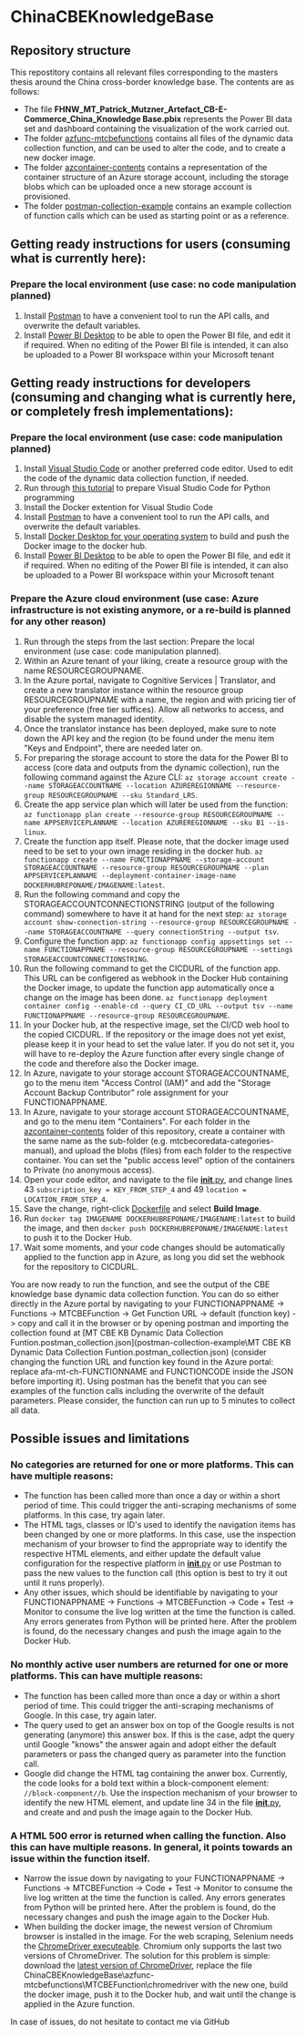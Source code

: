 # ChinaCBEKnowledgeBase

## Repository structure
This repostitory contains all relevant files corresponding to the masters thesis around the China cross-border knowledge base. The contents are as follows:
* The file **FHNW_MT_Patrick_Mutzner_Artefact_CB-E-Commerce_China_Knowledge Base.pbix** represents the Power BI data set and dashboard containing the visualization of the work carried out.
* The folder [azfunc-mtcbefunctions](azfunc-mtcbefunctions) contains all files of the dynamic data collection function, and can be used to alter the code, and to create a new docker image.
* The folder [azcontainer-contents](azcontainer-contents) contains a representation of the container structure of an Azure storage account, including the storage blobs which can be uploaded once a new storage account is provisioned.
* The folder [postman-collection-example](postman-collection-example) contains an example collection of function calls which can be used as starting point or as a reference.

## Getting ready instructions for users (consuming what is currently here):

### Prepare the local environment (use case: no code manipulation planned)
1. Install [Postman](https://www.postman.com/downloads/) to have a convenient tool to run the API calls, and overwrite the default variables.
2. Install [Power BI Desktop](https://powerbi.microsoft.com/en-us/desktop/) to be able to open the Power BI file, and edit it if required. When no editing of the Power BI file is intended, it can also be uploaded to a Power BI workspace within your Microsoft tenant

## Getting ready instructions for developers (consuming and changing what is currently here, or completely fresh implementations):

### Prepare the local environment (use case: code manipulation planned)
1. Install [Visual Studio Code](https://code.visualstudio.com/download) or another preferred code editor. Used to edit the code of the dynamic data collection function, if needed.
2. Run through [this tutorial](https://code.visualstudio.com/docs/python/python-tutorial) to prepare Visual Studio Code for Python programming
3. Install the Docker extention for Visual Studio Code
4. Install [Postman](https://www.postman.com/downloads/) to have a convenient tool to run the API calls, and overwrite the default variables.
5. Install [Docker Desktop for your operating system](https://docs.docker.com/desktop/) to build and push the Docker image to the docker hub.
6. Install [Power BI Desktop](https://powerbi.microsoft.com/en-us/desktop/) to be able to open the Power BI file, and edit it if required. When no editing of the Power BI file is intended, it can also be uploaded to a Power BI workspace within your Microsoft tenant

### Prepare the Azure cloud environment (use case: Azure infrastructure is not existing anymore, or a re-build is planned for any other reason)
1. Run through the steps from the last section: Prepare the local environment (use case: code manipulation planned).
2. Within an Azure tenant of your liking, create a resource group with the name RESOURCEGROUPNAME.
3. In the Azure portal, navigate to Cognitive Services | Translator, and create a new translator instance within the resource group RESOURCEGROUPNAME with a name, the region and with pricing tier of your preference (free tier suffices). Allow all networks to access, and disable the system managed identity.
4. Once the translator instance has been deployed, make sure to note down the API key and the region (to be found under the menu item "Keys and Endpoint", there are needed later on.
5. For preparing the storage account to store the data for the Power BI to access (core data and outputs from the dynamic collection), run the following command against the Azure CLI: ```az storage account create --name STORAGEACCOUNTNAME --location AZUREREGIONNAME --resource-group RESOURCEGROUPNAME --sku Standard_LRS```.
6. Create the app service plan which will later be used from the function: ```az functionapp plan create --resource-group RESOURCEGROUPNAME --name APPSERVICEPLANNAME --location AZUREREGIONNAME --sku B1 --is-linux```.
7. Create the function app itself. Please note, that the docker image used need to be set to your own image residing in the docker hub. ```az functionapp create --name FUNCTIONAPPNAME --storage-account STORAGEACCOUNTNAME --resource-group RESOURCEGROUPNAME --plan APPSERVICEPLANNAME --deployment-container-image-name DOCKERHUBREPONAME/IMAGENAME:latest```.
8. Run the following command and copy the STORAGEACCOUNTCONNECTIONSTRING (output of the following command) somewhere to have it at hand for the next step: ```az storage account show-connection-string --resource-group RESOURCEGROUPNAME --name STORAGEACCOUNTNAME --query connectionString --output tsv```.
9. Configure the function app: ```az functionapp config appsettings set --name FUNCTIONAPPNAME --resource-group RESOURCEGROUPNAME --settings STORAGEACCOUNTCONNECTIONSTRING```.
10. Run the following command to get the CICDURL of the function app. This URL can be configered as webhook in the Docker Hub containing the Docker image, to update the function app automatically once a change on the image has been done. ```az functionapp deployment container config --enable-cd --query CI_CD_URL --output tsv --name FUNCTIONAPPNAME --resource-group RESOURCEGROUPNAME```.
11. In your Docker hub, at the respective image, set the CI/CD web hool to the copied CICDURL. If the repository or the image does not yet exist, please keep it in your head to set the value later. If you do not set it, you will have to re-deploy the Azure function after every single change of the code and therefore also the Docker image.
12. In Azure, navigate to your storage account STORAGEACCOUNTNAME, go to the menu item "Access Control (IAM)" and add the "Storage Account Backup Contributor" role assignment for your FUNCTIONAPPNAME.
13. In Azure, navigate to your storage account STORAGEACCOUNTNAME, and go to the menu item "Containers". For each folder in the [azcontainer-contents](azcontainer-contents) folder of this repository, create a container with the same name as the sub-folder (e.g. mtcbecoredata-categories-manual), and upload the blobs (files) from each folder to the respective container. You can set the "public access level" option of the containers to Private (no anonymous access).
14. Open your code editor, and navigate to the file [__init__.py](azfunc-mtcbefunctions\MTCBEFunction\__init__.py), and change lines 43 ```subscription_key = KEY_FROM_STEP_4``` and 49 ```location = LOCATION_FROM_STEP_4```.
15. Save the change, right-click [Dockerfile](azfunc-mtcbefunctions\Dockerfile) and select **Build Image**.
16. Run ```docker tag IMAGENAME DOCKERHUBREPONAME/IMAGENAME:latest``` to build the image, and then ```docker push DOCKERHUBREPONAME/IMAGENAME:latest``` to push it to the Docker Hub.
17. Wait some moments, and your code changes should be automatically applied to the function app in Azure, as long you did set the webhook for the repository to CICDURL.

You are now ready to run the function, and see the output of the CBE knowledge base dynamic data collection function. You can do so either directly in the Azure portal by navigating to your FUNCTIONAPPNAME -> Functions -> MTCBEFunction -> Get Function URL -> default (function key) -> copy and call it in the browser or by opening postman and importing the collection found at [MT CBE KB Dynamic Data Collection Funtion.postman_collection.json](postman-collection-example\MT CBE KB Dynamic Data Collection Funtion.postman_collection.json) (consider changing the function URL and function key found in the Azure portal: replace afa-mt-ch-FUNCTIONNAME and FUNCTIONCODE inside the JSON before importing it). Using postman has the benefit that you can see examples of the function calls including the overwrite of the default parameters. Please consider, the function can run up to 5 minutes to collect all data.

## Possible issues and limitations
### No categories are returned for one or more platforms. This can have multiple reasons:
* The function has been called more than once a day or within a short period of time. This could trigger the anti-scraping mechanisms of some platforms. In this case, try again later.
* The HTML tags, classes or ID's used to identify the navigation items has been changed by one or more platforms. In this case, use the inspection mechanism of your browser to find the appropriate way to identify the respective HTML elements, and either update the default value configuration for the respective platform in [__init__.py](azfunc-mtcbefunctions\MTCBEFunction\__init__.py) or use Postman to pass the new values to the function call (this option is best to try it out until it runs properly).
* Any other issues, which should be identifiable by navigating to your FUNCTIONAPPNAME -> Functions -> MTCBEFunction -> Code + Test -> Monitor to consume the live log written at the time the function is called. Any errors generates from Python will be printed here. After the problem is found, do the necessary changes and push the image again to the Docker Hub.

### No monthly active user numbers are returned for one or more platforms. This can have multiple reasons:
* The function has been called more than once a day or within a short period of time. This could trigger the anti-scraping mechanisms of Google. In this case, try again later.
* The query used to get an answer box on top of the Google results is not generating (anymore) this answer box. If this is the case, adpt the query until Google "knows" the answer again and adopt either the default parameters or pass the changed query as parameter into the function call.
* Google did change the HTML tag containing the anwer box. Currently, the code looks for a bold text within a block-component element: ```//block-component//b```. Use the inspection mechanism of your browser to identify the new HTML element, and update line 34 in the file [__init__.py](azfunc-mtcbefunctions\MTCBEFunction\__init__.py), and create and and push the image again to the Docker Hub.

### A HTML 500 error is returned when calling the function. Also this can have multiple reasons. In general, it points towards an issue within the function itself.
* Narrow the issue down by navigating to your FUNCTIONAPPNAME -> Functions -> MTCBEFunction -> Code + Test -> Monitor to consume the live log written at the time the function is called. Any errors generates from Python will be printed here. After the problem is found, do the necessary changes and push the image again to the Docker Hub.
* When building the docker image, the newest version of Chromium browser is installed in the image. For the web scraping, Selenium needs the [ChromeDriver executeable](azfunc-mtcbefunctions\MTCBEFunction\chromedriver). Chromium only supports the last two versions of ChromeDriver. The solution for this problem is simple: download the [latest version of ChromeDriver](https://chromedriver.chromium.org/downloads), replace the file ChinaCBEKnowledgeBase\azfunc-mtcbefunctions\MTCBEFunction\chromedriver with the new one, build the docker image, push it to the Docker hub, and wait until the change is applied in the Azure function.

In case of issues, do not hesitate to contact me via GitHub

